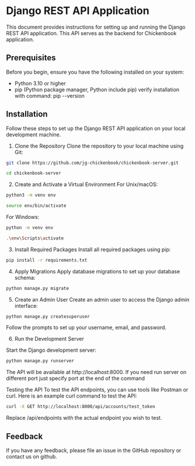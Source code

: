 # Django REST API Application
This document provides instructions for setting up and running the Django REST API application. This API serves as the backend for Chickenbook application.

## Prerequisites
Before you begin, ensure you have the following installed on your system:

* Python 3.10 or higher
* pip (Python package manager, Python include pip) verify installation with command: pip --version

## Installation
Follow these steps to set up the Django REST API application on your local development machine.

1. Clone the Repository
Clone the repository to your local machine using Git:

```sh
git clone https://github.com/jg-chickenbook/chickenbook-server.git
```
```sh
cd chickenbook-server
```

2. Create and Activate a Virtual Environment
For Unix/macOS:

```sh
python3 -m venv env
```
```sh
source env/bin/activate
```

For Windows:

```sh
python -m venv env
```
```sh
.\env\Scripts\activate
```

3. Install Required Packages
Install all required packages using pip:

```sh
pip install -r requirements.txt
```

4. Apply Migrations
Apply database migrations to set up your database schema:

```sh
python manage.py migrate
```

5. Create an Admin User
Create an admin user to access the Django admin interface:

```sh
python manage.py createsuperuser
```

Follow the prompts to set up your username, email, and password.

6. Run the Development Server

Start the Django development server:

```sh
python manage.py runserver
```

The API will be available at http://localhost:8000. If you need run server on different port just specify port at the end of the command

Testing the API
To test the API endpoints, you can use tools like Postman or curl. Here is an example curl command to test the API:

```sh
curl -X GET http://localhost:8000/api/accounts/test_token
```

Replace /api/endpoints with the actual endpoint you wish to test.

## Feedback
If you have any feedback, please file an issue in the GitHub repository or contact us on github.


